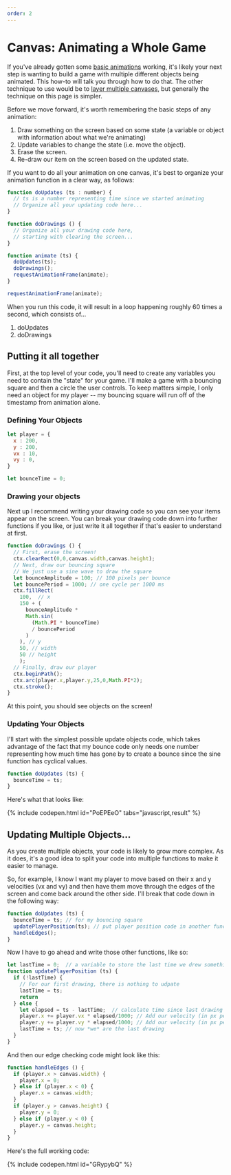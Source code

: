 ```yaml
---
order: 2
---
```


# Canvas: Animating a Whole Game

If you've already gotten some [basic animations](simple_animation.md) working, it's likely your next step is wanting to build a game with multiple different objects being animated. This how-to will talk you through how to do that. The other technique to use would be to [layer multiple canvases](../canvas/layering_canvases.md), but generally the technique on this page is simpler.

Before we move forward, it's worth remembering the basic steps of any animation:

1. Draw something on the screen based on some state (a variable or object with information about what we're animating)
2. Update variables to change the state (i.e. move the object).
3. Erase the screen.
4. Re-draw our item on the screen based on the updated state.
   
If you want to do all your animation on one canvas, it's best to organize your animation function in a clear way, as follows:

```javascript
function doUpdates (ts : number) {
  // ts is a number representing time since we started animating
  // Organize all your updating code here...
}

function doDrawings () {
  // Organize all your drawing code here, 
  // starting with clearing the screen...
}

function animate (ts) {
  doUpdates(ts);
  doDrawings();
  requestAnimationFrame(animate);
}

requestAnimationFrame(animate);
```

When you run this code, it will result in a loop happening roughly 60 times a second, which consists of...

1. doUpdates
2. doDrawings

## Putting it all together

First, at the top level of your code, you'll need to create any variables you need to contain the "state" for your game. I'll make a game with a bouncing square and then a circle the user controls. To keep matters simple, I only need an object for my player -- my bouncing square will run off of the timestamp from animation alone.

### Defining Your Objects
```javascript
let player = {
  x : 200,
  y : 200,
  vx : 10,
  vy : 0,
}

let bounceTime = 0;
```

### Drawing your objects

Next up I recommend writing your drawing code so you can see your items appear on the screen. You can break your drawing code down into further functions if you like, or just write it all together if that's easier to understand at first.

```javascript
function doDrawings () {
  // First, erase the screen!
  ctx.clearRect(0,0,canvas.width,canvas.height);
  // Next, draw our bouncing square
  // We just use a sine wave to draw the square
  let bounceAmplitude = 100; // 100 pixels per bounce
  let bouncePeriod = 1000; // one cycle per 1000 ms
  ctx.fillRect(
    100,  // x
    150 + (
      bounceAmplitude * 
      Math.sin(
        (Math.PI * bounceTime) 
        / bouncePeriod
      )
    ), // y
    50, // width
    50 // height
    );  
  // Finally, draw our player
  ctx.beginPath();
  ctx.arc(player.x,player.y,25,0,Math.PI*2);
  ctx.stroke();
}
```

At this point, you should see objects on the screen!

### Updating Your Objects
I'll start with the simplest possible update objects code, which takes advantage of the fact that my bounce code only needs one number representing how much time has gone by to 
create a bounce since the sine function has cyclical values.

```javascript
function doUpdates (ts) {
  bounceTime = ts;
}
```

Here's what that looks like:

{% include codepen.html id="PoEPEeO" tabs="javascript,result" %}

## Updating Multiple Objects...

As you create multiple objects, your code is likely to grow more complex. As it does, it's a good idea to split your code into multiple functions to make it easier to manage.

So, for example, I know I want my player to move based on their x and y velocities (vx and vy) and then have them move through the edges of the screen and come back around the other side. I'll break that code down in the following way:

```javascript
function doUpdates (ts) {
  bounceTime = ts; // for my bouncing square
  updatePlayerPosition(ts); // put player position code in another function  
  handleEdges();
}
```

Now I have to go ahead and write those other functions, like so:

```javascript
let lastTime = 0;  // a variable to store the last time we drew something...
function updatePlayerPosition (ts) {
  if (!lastTime) {
    // For our first drawing, there is nothing to udpate
    lastTime = ts;
    return
  } else {
    let elapsed = ts - lastTime;  // calculate time since last drawing      
    player.x += player.vx * elapsed/1000; // Add our velocity (in px per second)
    player.y += player.vy * elapsed/1000; // Add our velocity (in px per second)
    lastTime = ts; // now *we* are the last drawing
  }
}
```

And then our edge checking code might look like this:

```javascript
function handleEdges () {
  if (player.x > canvas.width) {
    player.x = 0;
  } else if (player.x < 0) {
    player.x = canvas.width;
  }
  if (player.y > canvas.height) {
    player.y = 0;
  } else if (player.y < 0) {
    player.y = canvas.height;
  }
}
```

Here's the full working code:

{% include codepen.html id="GRypybQ" %}
